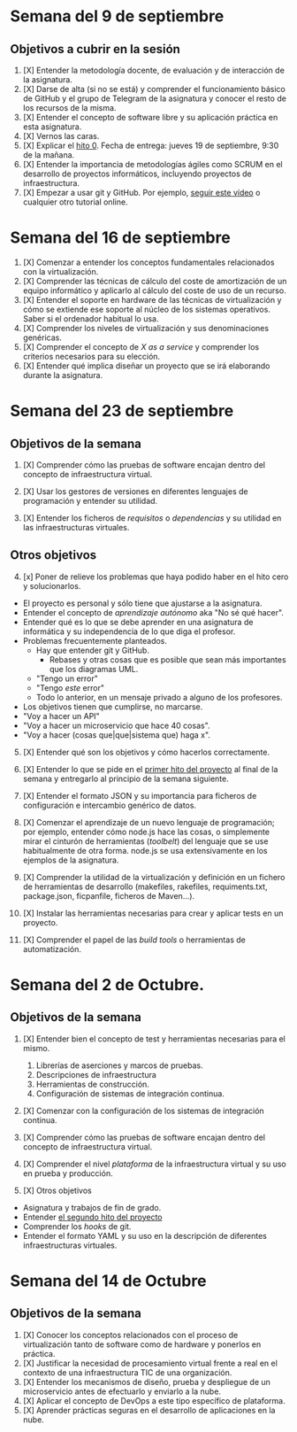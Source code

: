 # Semana del 9 de septiembre

## Objetivos a cubrir en la sesión

1. [X] Entender la metodología docente, de evaluación y de interacción de la asignatura.
2. [X] Darse de alta (si no se está) y comprender el funcionamiento básico de GitHub y el grupo de Telegram de la asignatura y conocer el resto de los recursos de la misma.
2. [X] Entender el concepto de software libre y su aplicación práctica en esta asignatura.
3. [X] Vernos las caras.
4. [X] Explicar el [hito 0](http://jj.github.io/IV/documentos/proyecto/0.Repositorio). Fecha de entrega: jueves 19 de septiembre, 9:30 de la mañana.
5. [X] Entender la importancia de metodologías ágiles como SCRUM en el desarrollo de proyectos informáticos, incluyendo proyectos de infraestructura.
6. [X] Empezar a usar git y GitHub. Por ejemplo, [seguir este vídeo](https://www.youtube.com/watch?v=gmXyJI01qa8) o cualquier otro tutorial online.

# Semana del 16 de septiembre

1. [X] Comenzar a entender los conceptos fundamentales relacionados con la virtualización.
2. [X] Comprender las técnicas de cálculo del coste de amortización de un equipo informático y aplicarlo al cálculo del coste de uso de un recurso.
3. [X] Entender el soporte en hardware de las técnicas de virtualización y cómo se extiende ese soporte al núcleo de los sistemas operativos. Saber si el ordenador habitual lo usa.
4. [X] Comprender los niveles de virtualización y sus denominaciones genéricas.
5. [X] Comprender el concepto de *X as a service* y comprender los criterios necesarios para su elección.
6. [X] Entender qué implica diseñar un proyecto que se irá elaborando durante la asignatura.

# Semana del 23 de septiembre

## Objetivos de la semana

1. [X] Comprender cómo las pruebas de software encajan dentro del concepto
   de infraestructura virtual.

2. [X] Usar los gestores de versiones en diferentes lenguajes de
  programación y entender su utilidad.

3. [X] Entender los ficheros de *requisitos* o *dependencias* y su utilidad en las
  infraestructuras virtuales.

## Otros objetivos
4. [x] Poner de relieve los problemas que haya podido haber en el hito cero y solucionarlos.
  * El proyecto es personal y sólo tiene que ajustarse a la asignatura.
  * Entender el concepto de *aprendizaje autónomo* aka "No sé qué hacer". 
  * Entender qué es lo que se debe aprender en una asignatura de informática y su independencia de lo que diga el profesor.
  * Problemas frecuentemente planteados.
	* Hay que entender git y GitHub. 
		* Rebases y otras cosas que es posible que sean más importantes que los diagramas UML. 
	* "Tengo un error"
	* "Tengo *este* error"
	* Todo lo anterior, en un mensaje privado a alguno de los profesores.
  * Los objetivos tienen que cumplirse, no marcarse.
  * "Voy a hacer un API"
  * "Voy a hacer un microservicio que hace 40 cosas".
  * "Voy a hacer (cosas que|que|sistema que) haga x".

5. [X] Entender qué son los objetivos y cómo hacerlos correctamente.


6. [X] Entender lo que se pide en el [primer hito del proyecto](http://jj.github.io/IV/documentos/proyecto/1.Infraestructura) 
al final de la semana y entregarlo al principio de la semana siguiente.

7. [X] Entender el formato JSON y su importancia para ficheros de
  configuración e intercambio genérico de datos.

8. [X] Comenzar el aprendizaje de un nuevo lenguaje de programación; por ejemplo,
  entender cómo node.js hace las cosas, o simplemente mirar el
  cinturón de herramientas (*toolbelt*) del lenguaje que se use habitualmente de
  otra forma. node.js se usa extensivamente en los ejemplos de la asignatura.

9. [X] Comprender la utilidad de la virtualización y definición en un
  fichero de herramientas de desarrollo (makefiles, rakefiles, requiments.txt, package.json, ficpanfile, ficheros de Maven...).

10. [X] Instalar las herramientas necesarias para crear y aplicar tests en
  un proyecto.

11. [X] Comprender el papel de las *build tools* o herramientas de
  automatización.


# Semana del 2 de Octubre. 

## Objetivos de la semana

1. [X] Entender bien el concepto de test y herramientas necesarias para el mismo.
   1. Librerías de aserciones y marcos de pruebas.
   2. Descripciones de infraestructura
   3. Herramientas de construcción.
   4. Configuración de sistemas de integración continua.
2. [X] Comenzar con la configuración de los sistemas de integración
   continua.
   
3. [X] Comprender cómo las pruebas de software encajan dentro del concepto
   de infraestructura virtual.
   
4. [X] Comprender el nivel *plataforma* de la infraestructura virtual y su uso en prueba y producción.

5. [X] Otros objetivos
* Asignatura y trabajos de fin de grado.
* Entender [el segundo hito del proyecto](http://jj.github.io/IV/documentos/proyecto/2.CI)
* Comprender los *hooks* de git.
* Entender el formato YAML y su uso en la descripción de diferentes infraestructuras virtuales. 

# Semana del 14 de Octubre

## Objetivos de la semana

1. [X] Conocer los conceptos relacionados con el proceso de virtualización tanto de software como de hardware y ponerlos en práctica.
2. [X] Justificar la necesidad de procesamiento virtual frente a real en el contexto de una infraestructura TIC de una organización.
3. [X] Entender los mecanismos de diseño, prueba y despliegue de un microservicio antes de efectuarlo y enviarlo a la nube.
4. [X] Aplicar el concepto de DevOps a este tipo específico de plataforma.
5. [X] Aprender prácticas seguras en el desarrollo de aplicaciones en la nube.

